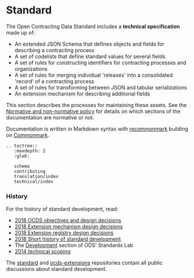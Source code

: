 # Standard

The Open Contracting Data Standard includes a **technical specification** made up of:

* An extended JSON Schema that defines objects and fields for describing a contracting process
* A set of codelists that define standard values for several fields
* A set of rules for constructing identifiers for contracting processes and organizations
* A set of rules for merging individual 'releases' into a consolidated 'record' of a contracting process
* A set of rules for transforming between JSON and tabular serializations
* An extension mechanism for describing additional fields

This section describes the processes for maintaining these assets. See the [Normative and non-normative policy](https://docs.google.com/document/d/1xjlAneqgewZvHh6_hwuQ98hbjxRcA2IUqOTJiNGcOf8/edit) for details on which sections of the documentation are normative or not.

Documentation is written in Markdown syntax with [recommonmark](https://recommonmark.readthedocs.org/en/latest/) building on [Commonmark](http://commonmark.org/).

```eval_rst
.. toctree::
   :maxdepth: 2
   :glob:

   schema
   contributing
   translation/index
   technical/index
```

### History

For the history of standard development, read:

* [2018 OCDS objectives and design decisions](https://docs.google.com/document/d/1j6Ec1vV0DklKMYvIBpeoIjABXDRT0nFythGNJR2ms24/edit)
* [2018 Extension mechanism design decisions](https://docs.google.com/document/d/1zV0_UeVTGEdLRq5DQEH3XAUWl0HrHNNQPEwftLkHqBQ/edit)
* [2018 Extension registry design decisions](https://docs.google.com/document/d/18JLz_RqBkYiDE-HSlzoa9_2XxgxYUmV9O2VnbMfc_Ss/edit)
* [2018 Short history of standard development](https://docs.google.com/document/d/118NBDV6YIxlk75vc_8nmV0_GmacsQjes7xBXzoNSiY0/edit)
* The [Development](https://os4d.opendataservices.coop/development/) section of ODS' Standards Lab
* [2014 technical scoping](https://github.com/open-contracting-archive/technical-approach/blob/master/README.md)

The [standard](https://github.com/open-contracting/standard/issues) and [ocds-extensions](https://github.com/open-contracting/ocds-extensions/issues) repositories contain all public discussions about standard development.
